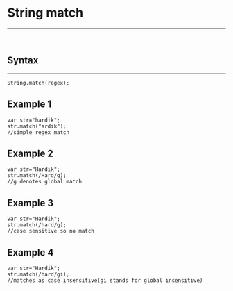 # String match #
-------------------------
&nbsp;
## Syntax ##
-------
```
String.match(regex);
```
## Example 1 
```
var str="hardik";
str.match("ardik");
//simple regex match
```
## Example 2
```
var str="Hardik";
str.match(/Hard/g);
//g denotes global match
```

## Example 3
```
var str="Hardik";
str.match(/hard/g);
//case sensitive so no match
```

## Example 4
```
var str="Hardik";
str.match(/hard/gi);
//matches as case insensitive(gi stands for global insensitive)
```
